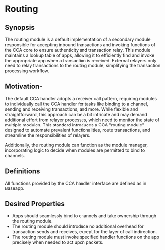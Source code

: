 # Routing

## Synopsis

The routing module is a default implementation of a secondary module responsible for accepting inbound transactions and invoking functions of the CCA core to ensure authenticity and transaction relay. This module maintains a lookup table of apps, allowing it to efficiently find and invoke the appropriate app when a transaction is received. External relayers only need to relay transactions to the routing module, simplifying the transaction processing workflow.

## Motivation-

The default CCA handler adopts a receiver call pattern, requiring modules to individually call the CCA handler for tasks like binding to a channel, sending and receiving transactions, and more. While flexible and straightforward, this approach can be a bit intricate and may demand additional effort from relayer processes, which need to monitor the state of multiple modules. This standard introduces a CCA "routing module" designed to automate prevalent functionalities, route transactions, and streamline the responsibilities of relayers.

Additionally, the routing module can function as the module manager, incorporating logic to decide when modules are permitted to bind to channels.

## Definitions

All functions provided by the CCA handler interface are defined as in Baseapp.

## Desired Properties

 - Apps should seamlessly bind to channels and take ownership through the routing module.
 - The routing module should introduce no additional overhead for transaction sends and receives, except for the layer of call indirection.
 - The routing module must invoke specified handler functions on the app precisely when needed to act upon packets.
